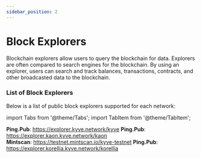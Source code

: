 ```yaml
---
sidebar_position: 2
---
```


# Block Explorers

Blockchain explorers allow users to query the blockchain for data. Explorers are often compared to search engines for
the blockchain. By using an explorer, users can search and track balances, transactions, contracts, and other
broadcasted data to the blockchain.

### List of Block Explorers

Below is a list of public block explorers supported for each network:

import Tabs from '@theme/Tabs';
import TabItem from '@theme/TabItem';

<Tabs groupId="network">
  <TabItem value="kyve" label="Mainnet">
    <strong>Ping.Pub</strong>: <a href="https://explorer.kyve.network/kyve">https://explorer.kyve.network/kyve</a>
  </TabItem>
  <TabItem value="kaon" label="Kaon">
    <strong>Ping.Pub</strong>: <a href="https://explorer.kaon.kyve.network/kaon">https://explorer.kaon.kyve.network/kaon</a><br/>
    <strong>Mintscan</strong>: <a href="https://testnet.mintscan.io/kyve-testnet">https://testnet.mintscan.io/kyve-testnet</a>
  </TabItem>
  <TabItem value="korellia" label="Korellia">
    <strong>Ping.Pub</strong>: <a href="https://explorer.korellia.kyve.network/korellia">https://explorer.korellia.kyve.network/korellia</a>
  </TabItem>
</Tabs>
